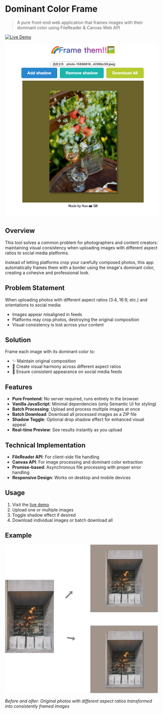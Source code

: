 # Dominant Color Frame

> A pure front-end web application that frames images with their dominant color using FileReader & Canvas Web API

[![Live Demo](https://img.shields.io/badge/demo-live-brightgreen)](https://southchen.github.io/dominant-color-frame/)

![Screenshot](public/screen%20shot.png)

## Overview

This tool solves a common problem for photographers and content creators: maintaining visual consistency when uploading images with different aspect ratios to social media platforms.

Instead of letting platforms crop your carefully composed photos, this app automatically frames them with a border using the image's dominant color, creating a cohesive and professional look.

## Problem Statement

When uploading photos with different aspect ratios (3:4, 16:9, etc.) and orientations to social media:
- Images appear misaligned in feeds
- Platforms may crop photos, destroying the original composition
- Visual consistency is lost across your content

## Solution

Frame each image with its dominant color to:
- ✨ Maintain original composition
- 🎨 Create visual harmony across different aspect ratios
- 📱 Ensure consistent appearance on social media feeds

## Features

- **Pure Frontend**: No server required, runs entirely in the browser
- **Vanilla JavaScript**: Minimal dependencies (only Semantic UI for styling)
- **Batch Processing**: Upload and process multiple images at once
- **Batch Download**: Download all processed images as a ZIP file
- **Shadow Toggle**: Optional drop shadow effect for enhanced visual appeal
- **Real-time Preview**: See results instantly as you upload

## Technical Implementation

- **FileReader API**: For client-side file handling
- **Canvas API**: For image processing and dominant color extraction
- **Promise-based**: Asynchronous file processing with proper error handling
- **Responsive Design**: Works on desktop and mobile devices

## Usage

1. Visit the [live demo](https://southchen.github.io/dominant-color-frame/)
2. Upload one or multiple images
3. Toggle shadow effect if desired
4. Download individual images or batch download all

## Example

![Example](public/Untitled%20Diagram.jpg)

*Before and after: Original photos with different aspect ratios transformed into consistently framed images*
